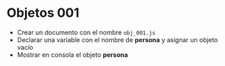 # Objetos 001

* Crear un documento con el nombre `obj_001.js`
* Declarar una variable con el nombre de **persona** y asignar un objeto vacío
* Mostrar en consola el objeto **persona**